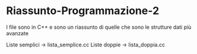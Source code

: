 # Riassunto-Programmazione-2

I file sono in C++ e sono un riassunto di quelle che sono le strutture dati più avanzate

Liste semplici -> lista_semplice.cc
Liste doppie -> lista_doppia.cc